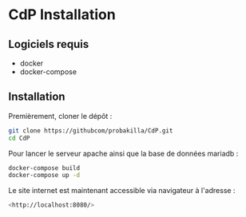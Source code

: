 # CdP Installation

## Logiciels requis

- docker
- docker-compose

## Installation

Premièrement, cloner le dépôt :

```bash
git clone https://githubcom/probakilla/CdP.git
cd CdP
```

Pour lancer le serveur apache ainsi que la base de données mariadb :

```bash
docker-compose build
docker-compose up -d
```

Le site internet est maintenant accessible via navigateur à l'adresse :

```bash
<http://localhost:8080/>
```
